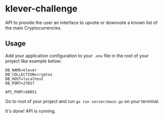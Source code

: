 # klever-challenge
API to provide the user an interface to upvote or downvote a known list of the main Cryptocurrencies.

## Usage
Add your application configuration to your `.env` file in the root of your project like example below:

```shell
DB_NAME=klever
DB_COLLECTION=cryptos
DB_HOST=localhost
DB_PORT=27017

API_PORT=50051
```

Go to root of your project and run `go run server/main.go` on your terminal.

It's done! API is running.